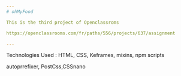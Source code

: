 ```yaml
---
# ohMyFood

This is the third project of Openclassroms 

https://openclassrooms.com/fr/paths/556/projects/637/assignment

--- 
```


Technologies Used : HTML, CSS, Keframes, mixins, npm scripts

autoprrefixer, PostCss,CSSnano

